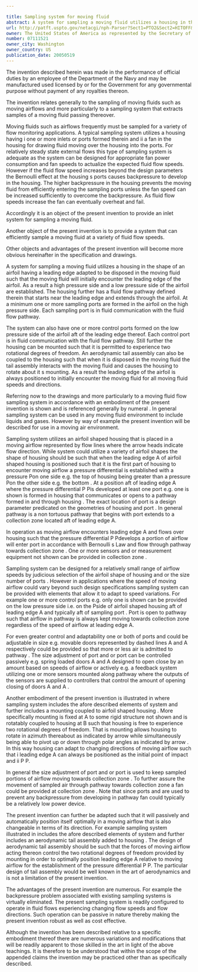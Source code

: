 ```yaml
---

title: Sampling system for moving fluid
abstract: A system for sampling a moving fluid utilizes a housing in the shape of an airfoil having a leading edge adapted to be disposed in the moving fluid such that the moving fluid will initially encounter the leading edge. A fluid flow pathway extends through the airfoil. One or more sampling ports are formed in the airfoil on the airfoil's high pressure side. Each sampling port is in fluid communication with the fluid flow pathway. The system can also have one or more control ports formed on the low pressure side of the airfoil. Each control port is in fluid communication with the fluid flow pathway. The housing can be mounted to experience two rotational degrees of freedom, and can have an aerodynamic tail assembly coupled thereto.
url: http://patft.uspto.gov/netacgi/nph-Parser?Sect1=PTO2&Sect2=HITOFF&p=1&u=%2Fnetahtml%2FPTO%2Fsearch-adv.htm&r=1&f=G&l=50&d=PALL&S1=07111521&OS=07111521&RS=07111521
owner: The United States of America as represented by the Secretary of the Navy
number: 07111521
owner_city: Washington
owner_country: US
publication_date: 20050519
---
```

The invention described herein was made in the performance of official duties by an employee of the Department of the Navy and may be manufactured used licensed by or for the Government for any governmental purpose without payment of any royalties thereon.

The invention relates generally to the sampling of moving fluids such as moving airflows and more particularly to a sampling system that extracts samples of a moving fluid passing thereover.

Moving fluids such as airflows frequently must be sampled for a variety of flow monitoring applications. A typical sampling system utilizes a housing having i one or more inlets or ports formed therein and ii a fan in the housing for drawing fluid moving over the housing into the ports. For relatively steady state external flows this type of sampling system is adequate as the system can be designed for appropriate fan power consumption and fan speeds to actualize the expected fluid flow speeds. However if the fluid flow speed increases beyond the design parameters the Bernoulli effect at the housing s ports causes backpressure to develop in the housing. The higher backpressure in the housing prevents the moving fluid from efficiently entering the sampling ports unless the fan speed can be increased sufficiently to overcome the backpressure. As fluid flow speeds increase the fan can eventually overheat and fail.

Accordingly it is an object of the present invention to provide an inlet system for sampling a moving fluid.

Another object of the present invention is to provide a system that can efficiently sample a moving fluid at a variety of fluid flow speeds.

Other objects and advantages of the present invention will become more obvious hereinafter in the specification and drawings.

A system for sampling a moving fluid utilizes a housing in the shape of an airfoil having a leading edge adapted to be disposed in the moving fluid such that the moving fluid will initially encounter the leading edge of the airfoil. As a result a high pressure side and a low pressure side of the airfoil are established. The housing further has a fluid flow pathway defined therein that starts near the leading edge and extends through the airfoil. At a minimum one or more sampling ports are formed in the airfoil on the high pressure side. Each sampling port is in fluid communication with the fluid flow pathway.

The system can also have one or more control ports formed on the low pressure side of the airfoil aft of the leading edge thereof. Each control port is in fluid communication with the fluid flow pathway. Still further the housing can be mounted such that it is permitted to experience two rotational degrees of freedom. An aerodynamic tail assembly can also be coupled to the housing such that when it is disposed in the moving fluid the tail assembly interacts with the moving fluid and causes the housing to rotate about it s mounting. As a result the leading edge of the airfoil is always positioned to initially encounter the moving fluid for all moving fluid speeds and directions.

Referring now to the drawings and more particularly to a moving fluid flow sampling system in accordance with an embodiment of the present invention is shown and is referenced generally by numeral . In general sampling system can be used in any moving fluid environment to include liquids and gases. However by way of example the present invention will be described for use in a moving air environment.

Sampling system utilizes an airfoil shaped housing that is placed in a moving airflow represented by flow lines where the arrow heads indicate flow direction. While system could utilize a variety of airfoil shapes the shape of housing should be such that when the leading edge A of airfoil shaped housing is positioned such that it is the first part of housing to encounter moving airflow a pressure differential is established with a pressure Pon one side e.g. the top of housing being greater than a pressure Pon the other side e.g. the bottom . At a position aft of leading edge A where the pressure differential P Pis developed at least one port e.g. one is shown is formed in housing that communicates or opens to a pathway formed in and through housing . The exact location of port is a design parameter predicated on the geometries of housing and port . In general pathway is a non tortuous pathway that begins with port extends to a collection zone located aft of leading edge A.

In operation as moving airflow encounters leading edge A and flows over housing such that the pressure differential P Pdevelops a portion of airflow will enter port in accordance with Bernoulli s Law and flow through pathway towards collection zone . One or more sensors and or measurement equipment not shown can be provided in collection zone .

Sampling system can be designed for a relatively small range of airflow speeds by judicious selection of the airfoil shape of housing and or the size number of ports . However in applications where the speed of moving airflow could vary beyond such design specifications sampling system can be provided with elements that allow it to adapt to speed variations. For example one or more control ports e.g. only one is shown can be provided on the low pressure side i.e. on the Pside of airfoil shaped housing aft of leading edge A and typically aft of sampling port . Port is open to pathway such that airflow in pathway is always kept moving towards collection zone regardless of the speed of airflow at leading edge A.

For even greater control and adaptability one or both of ports and could be adjustable in size e.g. movable doors represented by dashed lines A and A respectively could be provided so that more or less air is admitted to pathway . The size adjustment of port and or port can be controlled passively e.g. spring loaded doors A and A designed to open close by an amount based on speeds of airflow or actively e.g. a feedback system utilizing one or more sensors mounted along pathway where the outputs of the sensors are supplied to controllers that control the amount of opening closing of doors A and A .

Another embodiment of the present invention is illustrated in where sampling system includes the afore described elements of system and further includes a mounting coupled to airfoil shaped housing . More specifically mounting is fixed at A to some rigid structure not shown and is rotatably coupled to housing at B such that housing is free to experience two rotational degrees of freedom. That is mounting allows housing to rotate in azimuth thereabout as indicated by arrow while simultaneously being able to pivot up or down through polar angles as indicated by arrow . In this way housing can adapt to changing directions of moving airflow such that i leading edge A can always be positioned as the initial point of impact and ii P P.

In general the size adjustment of port and or port is used to keep sampled portions of airflow moving towards collection zone . To further assure the movement of sampled air through pathway towards collection zone a fan could be provided at collection zone . Note that since ports and are used to prevent any backpressure from developing in pathway fan could typically be a relatively low power device.

The present invention can further be adapted such that it will passively and automatically position itself optimally in a moving airflow that is also changeable in terms of its direction. For example sampling system illustrated in includes the afore described elements of system and further includes an aerodynamic tail assembly added to housing . The design of aerodynamic tail assembly should be such that the forces of moving airflow acting thereon control the two rotational degrees of freedom provided by mounting in order to optimally position leading edge A relative to moving airflow for the establishment of the pressure differential P P. The particular design of tail assembly would be well known in the art of aerodynamics and is not a limitation of the present invention.

The advantages of the present invention are numerous. For example the backpressure problem associated with existing sampling systems is virtually eliminated. The present sampling system is readily configured to operate in fluid flows experiencing changing flow speeds and flow directions. Such operation can be passive in nature thereby making the present invention robust as well as cost effective.

Although the invention has been described relative to a specific embodiment thereof there are numerous variations and modifications that will be readily apparent to those skilled in the art in light of the above teachings. It is therefore to be understood that within the scope of the appended claims the invention may be practiced other than as specifically described.

